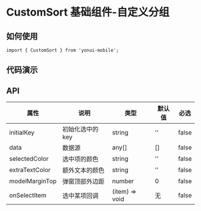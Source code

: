 # CustomSort 基础组件-自定义分组
## 如何使用

```
import { CustomSort } from 'yonui-mobile';

```

## 代码演示


## API

属性 | 说明 | 类型 | 默认值 | 必选
----|-----|------|------|------
initialKey | 初始化选中的key | string | '' | false
data | 数据源 | any[] | [] | false
selectedColor | 选中项的颜色 | string | '' | false
extraTextColor | 额外文本的颜色 | string | '' | false
modelMarginTop | 弹窗顶部外边距 | number | 0 | false
onSelectItem | 选中某项回调 | (item) => void | 无 | false
